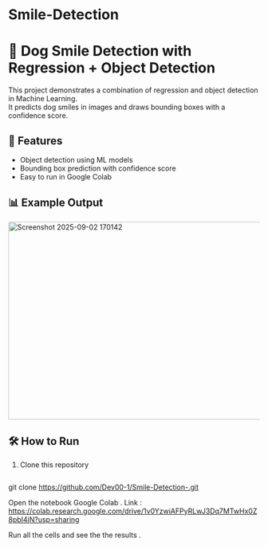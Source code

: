 # Smile-Detection

# 🐶 Dog Smile Detection with Regression + Object Detection

This project demonstrates a combination of regression and object detection in Machine Learning.  
It predicts dog smiles in images and draws bounding boxes with a confidence score.

## 🚀 Features
- Object detection using ML models
- Bounding box prediction with confidence score
- Easy to run in Google Colab

## 📊 Example Output
<img width="639" height="397" alt="Screenshot 2025-09-02 170142" src="https://github.com/user-attachments/assets/4fad0690-d519-45bf-8aa4-82a3716fe6ca" />


## 🛠️ How to Run
1. Clone this repository
   ```bash
  git clone https://github.com/Dev00-1/Smile-Detection-.git
   
Open the notebook Google Colab . Link : https://colab.research.google.com/drive/1v0YzwiAFPyRLwJ3Dq7MTwHx0Z8pbI4jN?usp=sharing

Run all the cells and see the the results . 
